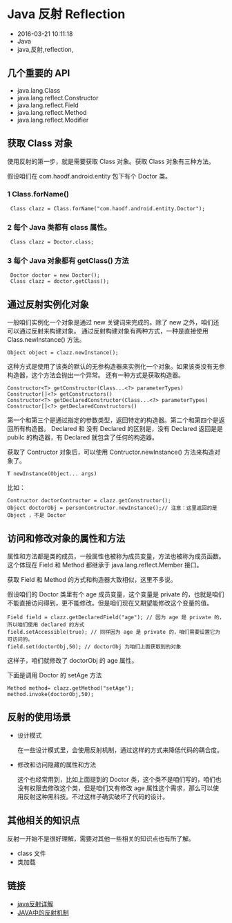 # Java 反射 Reflection
- 2016-03-21 10:11:18
- Java
- java,反射,reflection,

<!--markdown-->
## 几个重要的 API

* java.lang.Class
* java.lang.reflect.Constructor
* java.lang.reflect.Field
* java.lang.reflect.Method
* java.lang.reflect.Modifier

## 获取 Class 对象

使用反射的第一步，就是需要获取 Class 对象。获取 Class 对象有三种方法。

假设咱们在 com.haodf.android.entity 包下有个 Doctor 类。

### 1 Class.forName()

     Class clazz = Class.forName("com.haodf.android.entity.Doctor");

### 2 每个 Java 类都有 class 属性。

     Class clazz = Doctor.class;

### 3 每个 Java 对象都有 getClass() 方法

     Doctor doctor = new Doctor();
     Class clazz = doctor.getClass();

## 通过反射实例化对象

一般咱们实例化一个对象是通过 new 关键词来完成的。除了 new 之外，咱们还可以通过反射来构建对象。
通过反射构建对象有两种方式，一种是直接使用 Class.newInstance() 方法。

    Object object = clazz.newInstance();

这种方式是使用了该类的默认的无参构造器来实例化一个对象。如果该类没有无参构造器，这个方法会抛出一个异常。
还有一种方式是获取构造器。

    Constructor<T> getConstructor(Class...<?> parameterTypes) 
    Constructor[]<?> getConstructors()
    Constructor<T> getDeclaredConstructor(Class...<?> parameterTypes)
    Constructor[]<?> getDeclaredConstructors()

第一个和第三个是通过指定的参数类型，返回特定的构造器。第二个和第四个是返回所有构造器。
Declared 和 没有 Declared 的区别是，没有 Declared 返回是是 pubilc 的构造器，有 Declared 就包含了任何的构造器。

获取了 Contructor 对象后，可以使用 Contructor.newInstance() 方法来构造对象了。

    T newInstance(Object... args)

比如： 

    Contructor doctorContructor = clazz.getConstructor();
    Object doctorObj = personContructor.newInstance();// 注意：这里返回的是 Object ，不是 Doctor

## 访问和修改对象的属性和方法

属性和方法都是类的成员，一般属性也被称为成员变量，方法也被称为成员函数。这个体现在 Field 和 Method 都继承于 java.lang.reflect.Member 接口。

获取 Field 和 Method 的方式和构造器大致相似，这里不多说。

假设咱们的 Doctor 类里有个 age 成员变量，这个变量是 private 的，也就是咱们不能直接访问得到，更不能修改。但是咱们现在又期望能修改这个变量的值。


    Field field = clazz.getDeclaredField("age"); // 因为 age 是 private 的，所以咱们使用 declared 的方式
    field.setAccessible(true); // 同样因为 age 是 private 的，咱们需要设置它为可访问的。
    field.set(doctorObj,50); // doctorObj 为咱们上面获取到的对象

这样子，咱们就修改了 doctorObj 的 age 属性。

下面是调用 Doctor 的 setAge 方法

    Method method= clazz.getMethod("setAge");
    method.invoke(doctorObj,50);

## 反射的使用场景

* 设计模式

    在一些设计模式里，会使用反射机制，通过这样的方式来降低代码的耦合度。
    
* 修改和访问隐藏的属性和方法

    这个也经常用到，比如上面提到的 Doctor 类，这个类不是咱们写的，咱们也没有权限去修改这个类，但是咱们又有修改 age 属性这个需求，那么可以使用反射这种黑科技。不过这样子确实破坏了代码的设计。

## 其他相关的知识点

反射一开始不是很好理解，需要对其他一些相关的知识点也有所了解。

* class 文件
* 类加载

## 链接

* [java反射详解](http://www.cnblogs.com/rollenholt/archive/2011/09/02/2163758.html)
* [JAVA中的反射机制](http://blog.csdn.net/liujiahan629629/article/details/18013523)